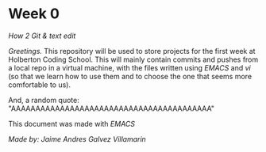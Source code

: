 # Week 0

*How 2 Git & text edit*

*Greetings.* This repository will be used to store projects for the first week at Holberton Coding School. This will mainly contain commits and pushes from a local repo in a virtual machine, with the files written using *EMACS* and *vi* (so that we learn how to use them and to choose the one that seems more comfortable to us).

And, a random quote: "AAAAAAAAAAAAAAAAAAAAAAAAAAAAAAAAAAAAAAAAA"

  This document was made with *EMACS*

*Made by: Jaime Andres Galvez Villamarin*
